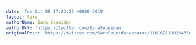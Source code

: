 ```yaml
---
date: 'Tue Oct 08 17:23:27 +0000 2019'
layout: like
authorName: Sara Soueidan
authorUrl: 'https://twitter.com/SaraSoueidan'
originalPost: 'https://twitter.com/SaraSoueidan/status/1181621138264350722'
---
```

